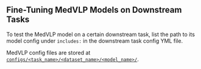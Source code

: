 ## Fine-Tuning MedVLP Models on Downstream Tasks

To test the MedVLP model on a certain downstream task, list the path to its model config under `includes:` in the downstream task config YML file.

MedVLP config files are stored at  [`configs/<task_name>/<dataset_name>/<model_name>/`](configs/finetune/models/).
